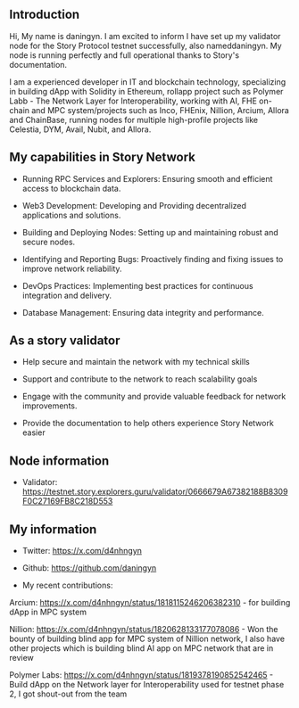 ## Introduction

Hi, My name is daningyn. I am excited to inform I have set up my validator node for the Story Protocol testnet successfully, also nameddaningyn. My node is running perfectly and full operational thanks to Story's documentation.

I am a experienced developer in IT and blockchain technology, specializing in building dApp with Solidity in Ethereum, rollapp project such as Polymer Labb - The Network Layer for Interoperability, working with AI, FHE on-chain and MPC system/projects such as Inco, FHEnix, Nillion, Arcium, Allora and ChainBase, running nodes for multiple high-profile projects like Celestia, DYM, Avail, Nubit, and Allora.

## My capabilities in Story Network

- Running RPC Services and Explorers: Ensuring smooth and efficient access to blockchain data.

- Web3 Development: Developing and Providing decentralized applications and solutions.

- Building and Deploying Nodes: Setting up and maintaining robust and secure nodes.

- Identifying and Reporting Bugs: Proactively finding and fixing issues to improve network reliability.
 
- DevOps Practices: Implementing best practices for continuous integration and delivery.

- Database Management: Ensuring data integrity and performance.

## As a story validator

- Help secure and maintain the network with my technical skills

- Support and contribute to the network to reach scalability goals

- Engage with the community and provide valuable feedback for network improvements.

- Provide the documentation to help others experience Story Network easier

## Node information

- Validator: https://testnet.story.explorers.guru/validator/0666679A67382188B8309F0C27169FB8C218D553

## My information

- Twitter: https://x.com/d4nhngyn

- Github: https://github.com/daningyn

- My recent contributions:

Arcium: https://x.com/d4nhngyn/status/1818115246206382310 - for building dApp in MPC system

Nillion: https://x.com/d4nhngyn/status/1820628133177078086 - Won the bounty of building blind app for MPC system of Nillion network, I also have other projects which is building blind AI app on MPC network that are in review

Polymer Labs: https://x.com/d4nhngyn/status/1819378190852542465 - Build dApp on the Network layer for Interoperability used for testnet phase 2, I got shout-out from the team
